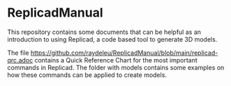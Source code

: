# ReplicadManual

This repository contains some documents that can be helpful as an introduction to using Replicad, a code based tool to generate 3D models. 

The file https://github.com/raydeleu/ReplicadManual/blob/main/replicad-qrc.adoc contains a Quick Reference Chart for the most important commands in Replicad. The folder with models contains some examples on how these commands can be applied to create models. 
